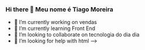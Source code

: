 ### Hi there 👋 Meu nome é Tiago Moreira

- 🔭 I’m currently working on  vendas
- 🌱 I’m currently learning  Front End
- 👯 I’m looking to collaborate on  tecnologia do dia dia
- 🤔 I’m looking for help with  html
-->
